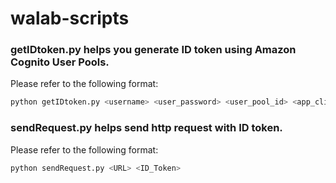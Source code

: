 # walab-scripts

### getIDtoken.py helps you generate ID token using Amazon Cognito User Pools.

Please refer to the following format:
```sh
python getIDtoken.py <username> <user_password> <user_pool_id> <app_client_id> <app_client_secret>
```


### sendRequest.py helps send http request with ID token.

Please refer to the following format:
```sh
python sendRequest.py <URL> <ID_Token>
```
